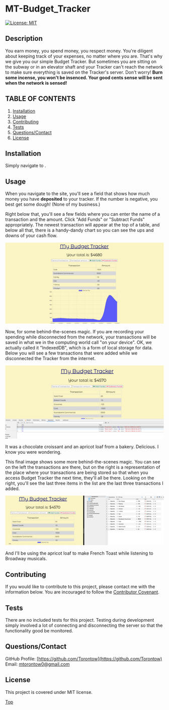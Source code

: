 # MT-Budget_Tracker

[![License: MIT](https://img.shields.io/badge/License-MIT-yellow.svg)](https://opensource.org/licenses/MIT)

## Description 

You earn money, you spend money, you respect money. You're diligent about keeping track of your expenses, no matter where you are. That's why we give you our simple Budget Tracker. But sometimes you are sitting on the subway or in an elevator shaft and your Tracker can't reach the network to make sure everything is saved on the Tracker's server. Don't worry! 
**Burn some incense, you won't be insenced. Your good cents sense will be sent when the network is sensed!**

## TABLE OF CONTENTS

1. [Installation](#Installation)
2. [Usage](#Usage)
3. [Contributing](#Contributing)
4. [Tests](#Tests)
5. [Questions/Contact](#Questions/Contact)
6. [License](#License)

## Installation

Simply navigate to .

## Usage

When you navigate to the site, you'll see a field that shows how much money you have **deposited** to your tracker. If the number is negative, you best get some dough! (None of my business.)

Right below that, you'll see a few fields where you can enter the name of a transaction and the amount. Click "Add Funds" or "Subtract Funds" appropriately. The newest transaction will appear at the top of a table, and below all that, there is a handy-dandy chart so you can see the ups and downs of your cash flow. 

![Loaded page](images/loaded.png)

Now, for some behind-the-scenes magic. If you are recording your spending while disconnected from the network, your transactions will be saved in what we in the computing world call "on your device". OK, we actually called it "IndexedDB", which is a form of local storage for data. Below you will see a few transactions that were added while we disconnected the Tracker from the internet.

![Offline Page](images/offline.png)

It was a chocolate croissant and an apricot loaf from a bakery. Delicious. I know you were wondering. 

This final image shows some more behind-the-scenes magic. You can see on the left the transactions are there, but on the right is a representation of the place where your transactions are being stored so that when you access Budget Tracker the next time, they'll all be there. Looking on the right, you'll see the last three items in the list are the last three transactions I added.

![Back Online](images/back-online.png)

And I'll be using the apricot loaf to make French Toast while listening to Broadway musicals. 

## Contributing

If you would like to contribute to this project, please contact me with the information below. You are incouraged to follow the [Contributor Covenant](https://www.contributor-covenant.org/). 

## Tests

There are no included tests for this project. Testing during development simply involved a lot of connecting and disconnecting the server so that the functionality good be monitored. 

## Questions/Contact

GitHub Profile: [https://github.com/Torontow](https://github.com/Torontow)
Email: [mtorontow0@gmail.com](mailto:mtorontow0@gmail.com)

## License

This project is covered under MIT license.



[Top](#MT-Budget_Tracker)
